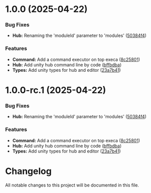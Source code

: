 # 1.0.0 (2025-04-22)


### Bug Fixes

* **Hub:** Renaming the 'moduleId' parameter to 'modules' ([50384f4](https://github.com/NoTaskStudios/unity-cli-tools/commit/50384f41a2c58a18e2da135ffa5ae357a6e20ca7))


### Features

* **Command:** Add a command executor on top execa ([8c25801](https://github.com/NoTaskStudios/unity-cli-tools/commit/8c25801f9a866a92bc95ebed9aa556c8a5574ede))
* **Hub:** Add unity hub command line by code ([bffbdba](https://github.com/NoTaskStudios/unity-cli-tools/commit/bffbdbaf24bb505482ab51d47214f1e9c5e7942c))
* **Types:** Add unity types for hub and editor ([23a7b41](https://github.com/NoTaskStudios/unity-cli-tools/commit/23a7b4172f5d3b80876aaf043b961759cbe4274c))

# 1.0.0-rc.1 (2025-04-22)


### Bug Fixes

* **Hub:** Renaming the 'moduleId' parameter to 'modules' ([50384f4](https://github.com/NoTaskStudios/unity-cli-tools/commit/50384f41a2c58a18e2da135ffa5ae357a6e20ca7))


### Features

* **Command:** Add a command executor on top execa ([8c25801](https://github.com/NoTaskStudios/unity-cli-tools/commit/8c25801f9a866a92bc95ebed9aa556c8a5574ede))
* **Hub:** Add unity hub command line by code ([bffbdba](https://github.com/NoTaskStudios/unity-cli-tools/commit/bffbdbaf24bb505482ab51d47214f1e9c5e7942c))
* **Types:** Add unity types for hub and editor ([23a7b41](https://github.com/NoTaskStudios/unity-cli-tools/commit/23a7b4172f5d3b80876aaf043b961759cbe4274c))

# Changelog

All notable changes to this project will be documented in this file.
